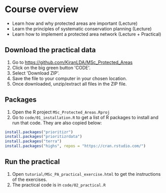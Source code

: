 # Course overview

- Learn how and why protected areas are important (Lecture)
- Learn the principles of systematic conservation planning (Lecture)
- Learn how to implement a protected area network (Lecture + Practical)


## Download the practical data

1. Go to https://github.com/KiranLDA/MSc_Protected_Areas
2. Click on the big green button 'CODE'.
3. Select 'Download ZIP'.
4. Save the file to your computer in your chosen location.
5. Once downloaded, unzip/extract all files in the ZIP file.

## Packages

1. Open the R project `MSc_Protected_Areas.Rproj`
2. Go to `code/01_installation.R` to get a list of R packages to install and run that code. They are also copied below:

```r 
install.packages("prioritizr")
install.packages("prioritizrdata")
install.packages("terra")
install.packages("highs", repos = "https://cran.rstudio.com/")
```

## Run the practical 

1. Open `tutorial/MSc_PA_practical_exercise.html` to get the instructions of the exercises.
2. The practical code is in `code/02_practical.R`